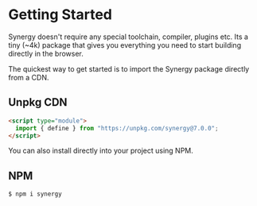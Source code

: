 # Getting Started

Synergy doesn't require any special toolchain, compiler, plugins etc. Its a tiny (~4k) package that gives you everything you need to start building directly in the browser.

The quickest way to get started is to import the Synergy package directly from a CDN.

## Unpkg CDN

```html
<script type="module">
  import { define } from "https://unpkg.com/synergy@7.0.0";
</script>
```

You can also install directly into your project using NPM.

## NPM

```bash
$ npm i synergy
```
